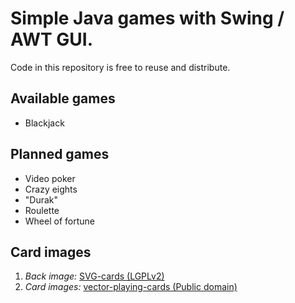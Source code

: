 # Simple Java games with Swing / AWT GUI.
Code in this repository is free to reuse and distribute.
## Available games
* Blackjack
## Planned games
* Video poker
* Crazy eights
* "Durak"
* Roulette
* Wheel of fortune
## Card images
1. *Back image:* [SVG-cards  (LGPLv2)](http://svg-cards.sourceforge.net/)
2. *Card images:* [vector-playing-cards (Public domain)](https://code.google.com/archive/p/vector-playing-cards/)
